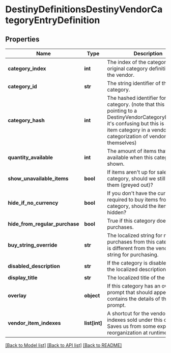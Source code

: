 # DestinyDefinitionsDestinyVendorCategoryEntryDefinition

## Properties
Name | Type | Description | Notes
------------ | ------------- | ------------- | -------------
**category_index** | **int** | The index of the category in the original category definitions for the vendor. | [optional] 
**category_id** | **str** | The string identifier of the category. | [optional] 
**category_hash** | **int** | The hashed identifier for the category. (note that this is NOT pointing to a DestinyVendorCategoryDefinition, it&#39;s confusing but this is a sale item category in a vendor, not a categorization of vendors themselves) | [optional] 
**quantity_available** | **int** | The amount of items that will be available when this category is shown. | [optional] 
**show_unavailable_items** | **bool** | If items aren&#39;t up for sale in this category, should we still show them (greyed out)? | [optional] 
**hide_if_no_currency** | **bool** | If you don&#39;t have the currency required to buy items from this category, should the items be hidden? | [optional] 
**hide_from_regular_purchase** | **bool** | True if this category doesn&#39;t allow purchases. | [optional] 
**buy_string_override** | **str** | The localized string for making purchases from this category, if it is different from the vendor&#39;s string for purchasing. | [optional] 
**disabled_description** | **str** | If the category is disabled, this is the localized description to show. | [optional] 
**display_title** | **str** | The localized title of the category. | [optional] 
**overlay** | **object** | If this category has an overlay prompt that should appear, this contains the details of that prompt. | [optional] 
**vendor_item_indexes** | **list[int]** | A shortcut for the vendor item indexes sold under this category. Saves us from some expensive reorganization at runtime. | [optional] 

[[Back to Model list]](../README.md#documentation-for-models) [[Back to API list]](../README.md#documentation-for-api-endpoints) [[Back to README]](../README.md)


